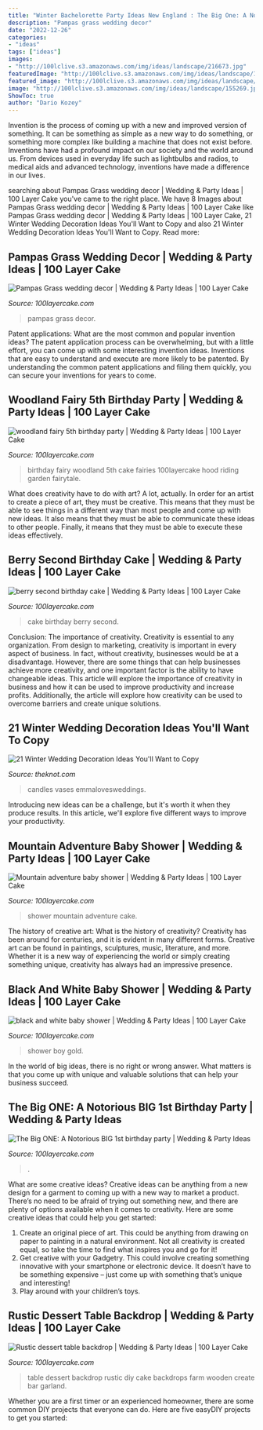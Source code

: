 ```yaml
---
title: "Winter Bachelorette Party Ideas New England : The Big One: A Notorious Big 1st Birthday Party"
description: "Pampas grass wedding decor"
date: "2022-12-26"
categories:
- "ideas"
tags: ["ideas"]
images:
- "http://100lclive.s3.amazonaws.com/img/ideas/landscape/216673.jpg"
featuredImage: "http://100lclive.s3.amazonaws.com/img/ideas/landscape/155269.jpg"
featured_image: "http://100lclive.s3.amazonaws.com/img/ideas/landscape/165051.jpg"
image: "http://100lclive.s3.amazonaws.com/img/ideas/landscape/155269.jpg"
ShowToc: true
author: "Dario Kozey"
---
```



Invention is the process of coming up with a new and improved version of something. It can be something as simple as a new way to do something, or something more complex like building a machine that does not exist before. Inventions have had a profound impact on our society and the world around us. From devices used in everyday life such as lightbulbs and radios, to medical aids and advanced technology, inventions have made a difference in our lives.

	

		
searching about Pampas Grass wedding decor | Wedding &amp; Party Ideas | 100 Layer Cake you've came to the right place. We have 8 Images about Pampas Grass wedding decor | Wedding &amp; Party Ideas | 100 Layer Cake like Pampas Grass wedding decor | Wedding &amp; Party Ideas | 100 Layer Cake, 21 Winter Wedding Decoration Ideas You&#039;ll Want to Copy and also 21 Winter Wedding Decoration Ideas You&#039;ll Want to Copy. Read more:
		
    
## Pampas Grass Wedding Decor | Wedding &amp; Party Ideas | 100 Layer Cake

<img loading=lazy src="http://100lclive.s3.amazonaws.com/img/ideas/landscape/219023.jpg" onerror="this.onerror=null;this.src='https://tse3.mm.bing.net/th?id=OIP.8cGrbDY7No3rp9e51hQ6-wHaLH&amp;pid=15.1';" alt="Pampas Grass wedding decor | Wedding &amp; Party Ideas | 100 Layer Cake">

_Source: 100layercake.com_

>pampas grass decor. 

	

Patent applications: What are the most common and popular invention ideas?
The patent application process can be overwhelming, but with a little effort, you can come up with some interesting invention ideas. Inventions that are easy to understand and execute are more likely to be patented. By understanding the common patent applications and filing them quickly, you can secure your inventions for years to come.

    
## Woodland Fairy 5th Birthday Party | Wedding &amp; Party Ideas | 100 Layer Cake

<img loading=lazy src="http://100lclive.s3.amazonaws.com/img/ideas/landscape/152742.jpg" onerror="this.onerror=null;this.src='https://tse1.mm.bing.net/th?id=OIP.t27vnZkz3XWehVl382X8VwHaK9&amp;pid=15.1';" alt="woodland fairy 5th birthday party | Wedding &amp; Party Ideas | 100 Layer Cake">

_Source: 100layercake.com_

>birthday fairy woodland 5th cake fairies 100layercake hood riding garden fairytale. 

	

What does creativity have to do with art? A lot, actually. In order for an artist to create a piece of art, they must be creative. This means that they must be able to see things in a different way than most people and come up with new ideas. It also means that they must be able to communicate these ideas to other people. Finally, it means that they must be able to execute these ideas effectively.

    
## Berry Second Birthday Cake | Wedding &amp; Party Ideas | 100 Layer Cake

<img loading=lazy src="http://100lclive.s3.amazonaws.com/img/ideas/landscape/146490.jpg" onerror="this.onerror=null;this.src='https://tse3.mm.bing.net/th?id=OIP.SwjeyZTL1GQNX3lEtr0LDAHaLH&amp;pid=15.1';" alt="berry second birthday cake | Wedding &amp; Party Ideas | 100 Layer Cake">

_Source: 100layercake.com_

>cake birthday berry second. 

	

Conclusion: The importance of creativity.
Creativity is essential to any organization. From design to marketing, creativity is important in every aspect of business. In fact, without creativity, businesses would be at a disadvantage. However, there are some things that can help businesses achieve more creativity, and one important factor is the ability to have changeable ideas. 
This article will explore the importance of creativity in business and how it can be used to improve productivity and increase profits. Additionally, the article will explore how creativity can be used to overcome barriers and create unique solutions.

    
## 21 Winter Wedding Decoration Ideas You&#039;ll Want To Copy

<img loading=lazy src="https://media-api.xogrp.com/images/f89c4882-481a-4966-b9c5-4c1aa999c284~rs_768.h" onerror="this.onerror=null;this.src='https://tse3.mm.bing.net/th?id=OIP.mIFomdchLjhfX5zBcXbXfAHaJ4&amp;pid=15.1';" alt="21 Winter Wedding Decoration Ideas You&#039;ll Want to Copy">

_Source: theknot.com_

>candles vases emmalovesweddings. 

	

Introducing new ideas can be a challenge, but it's worth it when they produce results. In this article, we'll explore five different ways to improve your productivity.

    
## Mountain Adventure Baby Shower | Wedding &amp; Party Ideas | 100 Layer Cake

<img loading=lazy src="http://100lclive.s3.amazonaws.com/img/ideas/landscape/165051.jpg" onerror="this.onerror=null;this.src='https://tse1.mm.bing.net/th?id=OIP.bCFizASLCybxcD8d6GJ0SQHaLH&amp;pid=15.1';" alt="Mountain adventure baby shower | Wedding &amp; Party Ideas | 100 Layer Cake">

_Source: 100layercake.com_

>shower mountain adventure cake. 

	

The history of creative art: What is the history of creativity?
Creativity has been around for centuries, and it is evident in many different forms. Creative art can be found in paintings, sculptures, music, literature, and more. Whether it is a new way of experiencing the world or simply creating something unique, creativity has always had an impressive presence.

    
## Black And White Baby Shower | Wedding &amp; Party Ideas | 100 Layer Cake

<img loading=lazy src="http://100lclive.s3.amazonaws.com/img/ideas/landscape/155269.jpg" onerror="this.onerror=null;this.src='https://tse4.mm.bing.net/th?id=OIP.ieyy7j5vkAS48VyOlh5o0wHaLH&amp;pid=15.1';" alt="black and white baby shower | Wedding &amp; Party Ideas | 100 Layer Cake">

_Source: 100layercake.com_

>shower boy gold. 

	

In the world of big ideas, there is no right or wrong answer. What matters is that you come up with unique and valuable solutions that can help your business succeed.

    
## The Big ONE: A Notorious BIG 1st Birthday Party | Wedding &amp; Party Ideas

<img loading=lazy src="http://100lclive.s3.amazonaws.com/img/ideas/landscape/216673.jpg" onerror="this.onerror=null;this.src='https://tse3.mm.bing.net/th?id=OIP.P9aMmYWzAwglsiwOX6OjWgHaLH&amp;pid=15.1';" alt="The Big ONE: A Notorious BIG 1st birthday party | Wedding &amp; Party Ideas">

_Source: 100layercake.com_

>. 

	

What are some creative ideas?
Creative ideas can be anything from a new design for a garment to coming up with a new way to market a product. There’s no need to be afraid of trying out something new, and there are plenty of options available when it comes to creativity. Here are some creative ideas that could help you get started: 
1. Create an original piece of art. This could be anything from drawing on paper to painting in a natural environment. Not all creativity is created equal, so take the time to find what inspires you and go for it! 
2. Get creative with your Gadgetry. This could involve creating something innovative with your smartphone or electronic device. It doesn’t have to be something expensive – just come up with something that’s unique and interesting! 
3. Play around with your children’s toys.

    
## Rustic Dessert Table Backdrop | Wedding &amp; Party Ideas | 100 Layer Cake

<img loading=lazy src="http://100lclive.s3.amazonaws.com/img/ideas/landscape/150392.jpg" onerror="this.onerror=null;this.src='https://tse4.mm.bing.net/th?id=OIP.RZnqZDwL7KpHb_XHDDTJfwHaKG&amp;pid=15.1';" alt="Rustic dessert table backdrop | Wedding &amp; Party Ideas | 100 Layer Cake">

_Source: 100layercake.com_

>table dessert backdrop rustic diy cake backdrops farm wooden create bar garland. 

	

Whether you are a first timer or an experienced homeowner, there are some common DIY projects that everyone can do. Here are five easyDIY projects to get you started:

